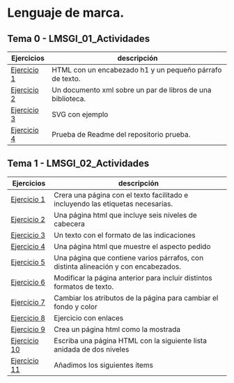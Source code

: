 # Lenguaje de marca. 

## Tema 0 - LMSGI_01_Actividades
| Ejercicios | descripción |
| --- | --- |
| [Ejercicio 1](Tema0/Ejercicio1.html) | HTML con un encabezado h1 y un pequeño párrafo de texto. |
| [Ejercicio 2](Tema0/Ejercicio2) | Un documento xml sobre un par de libros de una biblioteca. |
| [Ejercicio 3](Tema0/Ejercicio3) | SVG con ejemplo |
| [Ejercicio 4](https://github.com/feller4/Prueba) | Prueba de Readme del repositorio prueba. |

## Tema 1 - LMSGI_02_Actividades
| Ejercicios | descripción |
| --- | --- |
| [Ejercicio 1](Tema1/Ejercicio1.html) | Crera una página con el texto facilitado e incluyendo las etiquetas necesarias.|
| [Ejercicio 2](Tema1/Ejercicio2.html) | Una página html que incluye seis niveles de cabecera |
| [Ejercicio 3](Tema1/Ejercicio3.html) | Un texto con el formato de las indicaciones |
| [Ejercicio 4](Tema1/Ejercicio4.html) | Una página html que muestre el aspecto pedido |
| [Ejercicio 5](Tema1/Ejercicio5.html) | Una página que contiene varios párrafos, con distinta alineación y con encabezados. |
| [Ejercicio 6](Tema1/Ejercicio6.html) | Modificar la página anterior para incluir distintos formatos de texto. |
| [Ejercicio 7](Tema1/Ejercicio7.html) | Cambiar los atributos de la página para cambiar el fondo y color |
| [Ejercicio 8](Tema1/Ejercicio8.html) | Ejercicio con enlaces |
| [Ejercicio 9](Tema1/Ejercicio9.html) | Crea un página html como la mostrada |
| [Ejercicio 10](Tema1/Ejercicio10.html) | Escriba una página HTML con la siguiente lista anidada de dos niveles |
| [Ejercicio 11](Tema1/Ejercicio11.html) | Añadimos los siguientes ítems |
